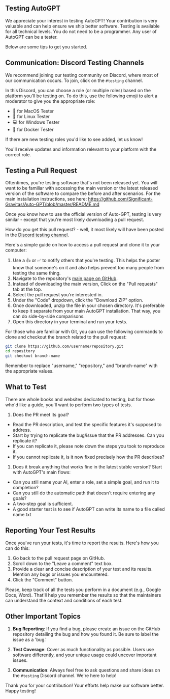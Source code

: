 ## Testing AutoGPT

We appreciate your interest in testing AutoGPT! Your contribution is very valuable and can help ensure we ship better software. Testing is available for all technical levels. You do not need to be a programmer. Any user of AutoGPT can be a tester.  

Below are some tips to get you started.

## Communication: Discord Testing Channels

We recommend joining our testing community on Discord, where most of our communication occurs. To join, click on the `#testing` channel.

In this Discord, you can choose a role (or multiple roles) based on the platform you'll be testing on. To do this, use the following emoji to alert a moderator to give you the appropriate role:

- :apple: for MacOS Tester
- :penguin: for Linux Tester
- :computer: for Windows Tester
- :whale: for Docker Tester

If there are new testing roles you'd like to see added, let us know!

You'll receive updates and information relevant to your platform with the correct role.

## Testing a Pull Request

Oftentimes, you're testing software that's not been released yet. You will want to be familiar with accessing the main version or the latest released version of the software to compare the before and after scenarios. For the main installation instructions, see here: https://github.com/Significant-Gravitas/Auto-GPT/blob/master/README.md

Once you know how to use the official version of Auto-GPT, testing is very similar - except that you're most likely downloading a pull request. 

How do you get this pull request? - well, it most likely will have been posted in the [Discord testing channel](https://discord.com/channels/1092243196446249134/1098217450425827468).

Here's a simple guide on how to access a pull request and clone it to your computer:

1. Use a 👍 or ✅ to notify others that you're testing. This helps the poster know that someone's on it and also helps prevent too many people from testing the same thing.
1. Navigate to the repository's [main page on GitHub](https://github.com/Significant-Gravitas/Auto-GPT/).
2. Instead of downloading the main version, Click on the "Pull requests" tab at the top.
3. Select the pull request you're interested in.
4. Under the "Code" dropdown, click the "Download ZIP" option.
5. Once downloaded, unzip the file in your chosen directory. It's preferable to keep it separate from your main AutoGPT installation. That way, you can do side-by-side comparisons.
6. Open this directory in your terminal and run your tests.

For those who are familiar with Git, you can use the following commands to clone and checkout the branch related to the pull request:

```bash
git clone https://github.com/username/repository.git
cd repository
git checkout branch-name
```

Remember to replace "username," "repository," and "branch-name" with the appropriate values.

## What to Test

There are whole books and websites dedicated to testing, but for those who'd like a guide, you'll want to perform two types of tests.
1. Does the PR meet its goal? 
- Read the PR description, and test the specific features it's supposed to address.
- Start by trying to replicate the bug/issue that the PR addresses. Can you replicate it?
- If you can replicate it, please note down the steps you took to reproduce it.
- If you cannot replicate it, is it now fixed precisely how the PR describes?

1. Does it break anything that works fine in the latest stable version? Start with AutoGPT's main flows:
- Can you still name your AI, enter a role, set a simple goal, and run it to completion? 
- Can you still do the automatic path that doesn't require entering any goals?
- A two-step goal is sufficient. 
- A good starter test is to see if AutoGPT can write its name to a file called name.txt

## Reporting Your Test Results

Once you've run your tests, it's time to report the results. Here's how you can do this:

1. Go back to the pull request page on GitHub.
2. Scroll down to the "Leave a comment" text box.
3. Provide a clear and concise description of your test and its results. Mention any bugs or issues you encountered.
4. Click the "Comment" button.

Please, keep track of all the tests you perform in a document (e.g., Google Docs, Word). That'll help you remember the results so that the maintainers can understand the context and conditions of each test.

## Other Important Topics

1. **Bug Reporting**: If you find a bug, please create an issue on the GitHub repository detailing the bug and how you found it. Be sure to label the issue as a 'bug.'

2. **Test Coverage**: Cover as much functionality as possible. Users use software differently, and your unique usage could uncover important issues.

3. **Communication**: Always feel free to ask questions and share ideas on the `#testing` Discord channel. We're here to help!

Thank you for your contribution! Your efforts help make our software better. Happy testing!